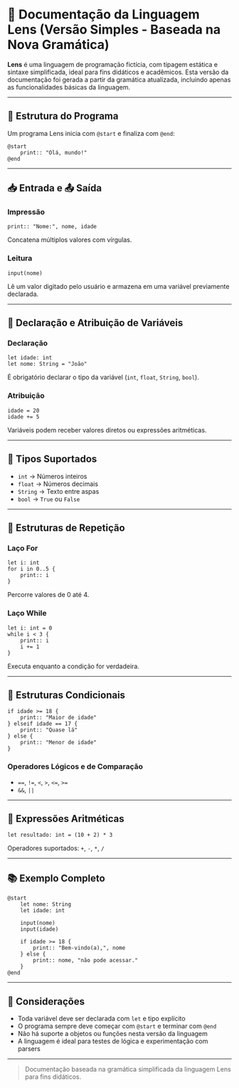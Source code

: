# 📘 Documentação da Linguagem Lens (Versão Simples - Baseada na Nova Gramática)

**Lens** é uma linguagem de programação fictícia, com tipagem estática e sintaxe simplificada, ideal para fins didáticos e acadêmicos. Esta versão da documentação foi gerada a partir da gramática atualizada, incluindo apenas as funcionalidades básicas da linguagem.

---

## 🧱 Estrutura do Programa

Um programa Lens inicia com `@start` e finaliza com `@end`:

```lens
@start
    print:: "Olá, mundo!"
@end
```

---

## 📥 Entrada e 📤 Saída

### Impressão
```lens
print:: "Nome:", nome, idade
```
Concatena múltiplos valores com vírgulas.

### Leitura
```lens
input(nome)
```
Lê um valor digitado pelo usuário e armazena em uma variável previamente declarada.

---

## 🔢 Declaração e Atribuição de Variáveis

### Declaração
```lens
let idade: int
let nome: String = "João"
```
É obrigatório declarar o tipo da variável (`int`, `float`, `String`, `bool`).

### Atribuição
```lens
idade = 20
idade += 5
```
Variáveis podem receber valores diretos ou expressões aritméticas.

---

## 🧮 Tipos Suportados

- `int` → Números inteiros
- `float` → Números decimais
- `String` → Texto entre aspas
- `bool` → `True` ou `False`

---

## 🔁 Estruturas de Repetição

### Laço For
```lens
let i: int
for i in 0..5 {
    print:: i
}
```
Percorre valores de 0 até 4.

### Laço While
```lens
let i: int = 0
while i < 3 {
    print:: i
    i += 1
}
```
Executa enquanto a condição for verdadeira.

---

## 🔀 Estruturas Condicionais

```lens
if idade >= 18 {
    print:: "Maior de idade"
} elseif idade == 17 {
    print:: "Quase lá"
} else {
    print:: "Menor de idade"
}
```

### Operadores Lógicos e de Comparação
- `==`, `!=`, `<`, `>`, `<=`, `>=`
- `&&`, `||`

---

## 🧮 Expressões Aritméticas

```lens
let resultado: int = (10 + 2) * 3
```
Operadores suportados: `+`, `-`, `*`, `/`

---

## 📚 Exemplo Completo

```lens
@start
    let nome: String
    let idade: int

    input(nome)
    input(idade)

    if idade >= 18 {
        print:: "Bem-vindo(a),", nome
    } else {
        print:: nome, "não pode acessar."
    }
@end
```

---

## 📌 Considerações

- Toda variável deve ser declarada com `let` e tipo explícito
- O programa sempre deve começar com `@start` e terminar com `@end`
- Não há suporte a objetos ou funções nesta versão da linguagem
- A linguagem é ideal para testes de lógica e experimentação com parsers

---

> Documentação baseada na gramática simplificada da linguagem Lens para fins didáticos.

